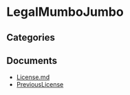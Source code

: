# LegalMumboJumbo

## Categories


## Documents
- [License.md](License.md.md)
- [PreviousLicense](PreviousLicense.md)